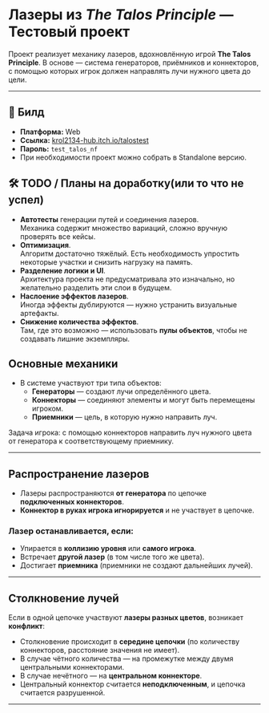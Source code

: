 # Лазеры из *The Talos Principle* — Тестовый проект

Проект реализует механику лазеров, вдохновлённую игрой **The Talos Principle**. В основе — система генераторов, приёмников и коннекторов, с помощью которых игрок должен направлять лучи нужного цвета до цели.

---
## 🚀 Билд
- **Платформа:** Web  
- **Ссылка:** [krol2134-hub.itch.io/talostest](https://krol2134-hub.itch.io/talostest)  
- **Пароль:** `test_talos_nf`
- При необходимости проект можно собрать в Standalone версию.

## 🛠️ TODO / Планы на доработку(или то что не успел)

- **Автотесты** генерации путей и соединения лазеров.  
  Механика содержит множество вариаций, сложно вручную проверять все кейсы.  
- **Оптимизация**.  
  Алгоритм достаточно тяжёлый. Есть необходимость упростить некоторые участки и снизить нагрузку на память.
- **Разделение логики и UI**.  
  Архитектура проекта не предусматривала это изначально, но желательно разделить эти слои в будущем.
- **Наслоение эффектов лазеров**.  
  Иногда эффекты дублируются — нужно устранить визуальные артефакты.
- **Снижение количества эффектов**.  
  Там, где это возможно — использовать **пулы объектов**, чтобы не создавать лишние экземпляры.

##  Основные механики

- В системе участвуют три типа объектов:
  - **Генераторы** — создают лучи определённого цвета.
  - **Коннекторы** — соединяют элементы и могут быть перемещены игроком.
  - **Приемники** — цель, в которую нужно направить луч.

Задача игрока: с помощью коннекторов направить луч нужного цвета от генератора к соответствующему приемнику.

---

##  Распространение лазеров

- Лазеры распространяются **от генератора** по цепочке **подключенных коннекторов**.
- **Коннектор в руках игрока игнорируется** и не участвует в цепочке.
  
### Лазер останавливается, если:
- Упирается в **коллизию уровня** или **самого игрока**.
- Встречает **другой лазер** (в том числе того же цвета).
- Достигает **приемника** (приемники не создают дальнейших лучей).

---

## Столкновение лучей

Если в одной цепочке участвуют **лазеры разных цветов**, возникает **конфликт**:

- Столкновение происходит в **середине цепочки** (по количеству коннекторов, расстояние значения не имеет).
- В случае чётного количества — на промежутке между двумя центральными коннекторами.
- В случае нечётного — на **центральном коннекторе**.
- Центральный коннектор считается **неподключенным**, и цепочка считается разрушенной.

---
